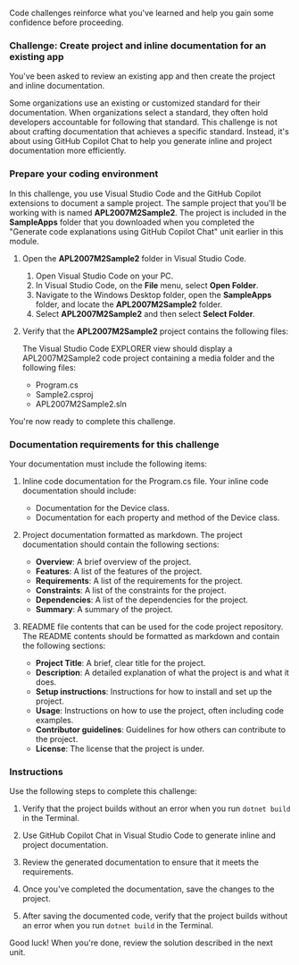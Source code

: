 Code challenges reinforce what you've learned and help you gain some confidence before proceeding.

### Challenge: Create project and inline documentation for an existing app

You've been asked to review an existing app and then create the project and inline documentation.

Some organizations use an existing or customized standard for their documentation. When organizations select a standard, they often hold developers accountable for following that standard. This challenge is not about crafting documentation that achieves a specific standard. Instead, it's about using GitHub Copilot Chat to help you generate inline and project documentation more efficiently.

### Prepare your coding environment

In this challenge, you use Visual Studio Code and the GitHub Copilot extensions to document a sample project. The sample project that you'll be working with is named **APL2007M2Sample2**. The project is included in the **SampleApps** folder that you downloaded when you completed the "Generate code explanations using GitHub Copilot Chat" unit earlier in this module.

1. Open the **APL2007M2Sample2** folder in Visual Studio Code.

    1. Open Visual Studio Code on your PC.
    1. In Visual Studio Code, on the **File** menu, select **Open Folder**.
    1. Navigate to the Windows Desktop folder, open the **SampleApps** folder, and locate the **APL2007M2Sample2** folder.
    1. Select **APL2007M2Sample2** and then select **Select Folder**.

1. Verify that the **APL2007M2Sample2** project contains the following files:

    The Visual Studio Code EXPLORER view should display a APL2007M2Sample2 code project containing a media folder and the following files:

    - Program.cs
    - Sample2.csproj
    - APL2007M2Sample2.sln

You're now ready to complete this challenge.

### Documentation requirements for this challenge

Your documentation must include the following items:

1. Inline code documentation for the Program.cs file. Your inline code documentation should include:

    - Documentation for the Device class.
    - Documentation for each property and method of the Device class.

1. Project documentation formatted as markdown. The project documentation should contain the following sections:

    - **Overview**: A brief overview of the project.
    - **Features**: A list of the features of the project.
    - **Requirements**: A list of the requirements for the project.
    - **Constraints**: A list of the constraints for the project.
    - **Dependencies**: A list of the dependencies for the project.
    - **Summary**: A summary of the project.

1. README file contents that can be used for the code project repository. The README contents should be formatted as markdown and contain the following sections:

    - **Project Title**: A brief, clear title for the project.
    - **Description**: A detailed explanation of what the project is and what it does.
    - **Setup instructions**: Instructions for how to install and set up the project.
    - **Usage**: Instructions on how to use the project, often including code examples.
    - **Contributor guidelines**: Guidelines for how others can contribute to the project.
    - **License**: The license that the project is under.

### Instructions

Use the following steps to complete this challenge:

1. Verify that the project builds without an error when you run `dotnet build` in the Terminal.

1. Use GitHub Copilot Chat in Visual Studio Code to generate inline and project documentation.

1. Review the generated documentation to ensure that it meets the requirements.

1. Once you've completed the documentation, save the changes to the project.

1. After saving the documented code, verify that the project builds without an error when you run `dotnet build` in the Terminal.

Good luck! When you're done, review the solution described in the next unit.
